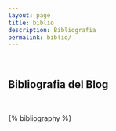 ```yaml
---
layout: page
title: biblio
description: Bibliografia
permalink: biblio/
---
```


<br />

Bibliografia del Blog
------------------------
<br />

{% bibliography %}

